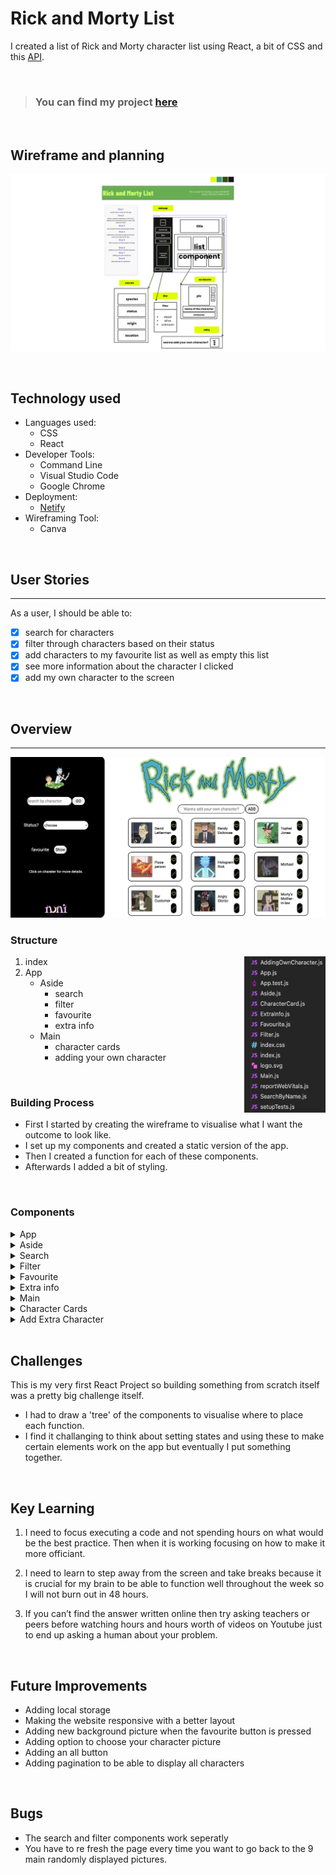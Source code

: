 # Rick and Morty List

I created a list of Rick and Morty character list using React, a bit of CSS and this [API](https://rickandmortyapi.com/documentation). 

<br>

> ### You can find my project [here](https://rad-clafoutis-3ef283.netlify.app/)

<br>

## Wireframe and planning 
![](./pictures/WireframeForRickAndMorty.png)

<br>

## Technology used
- Languages used:
    - CSS
    - React
- Developer Tools:
    - Command Line
    - Visual Studio Code
    - Google Chrome
- Deployment: 
    -  [Netify](https://www.netlify.com/)
- Wireframing Tool:
    - Canva

<br>

## User Stories
***
As a user, I should be able to:
- [x]  search for characters
- [x] filter through characters based on their status
- [x] add characters to my favourite list as well as empty this list
- [x] see more information about the character I clicked 
- [x] add my own character to the screen

<br>

## Overview
***
![](./pictures/projectoverview.png)


### Structure

<img align="right" width="130" height="250" src='./pictures/components.png'>

1. index 
2. App
    - Aside
        - search
        - filter
        - favourite
        - extra info
    - Main
        - character cards
        - adding your own character
<br>

### Building Process
- First I started by creating the wireframe to visualise what I want the outcome to look like.
- I set up my components and created a static version of the app.
- Then I created a function for each of these components.
- Afterwards I added a bit of styling.

<br>

### Components
<details> 
    <summary> 
      App
    </summary>
    <img src='./pictures/app-component.png'>
</details>
<details> 
    <summary> 
      Aside
    </summary>
    <img src='./pictures/aside-component.png'>
</details>
<details> 
    <summary> 
      Search
    </summary>
    <img src='./pictures/searchbyname-component.png'>
</details>
<details> 
    <summary> 
      Filter
    </summary>
    <img src='./pictures/filter-component.png'>
</details>
<details> 
    <summary> 
      Favourite
    </summary>
    <img src='./pictures/favs-component.png'>
</details>
<details> 
    <summary> 
      Extra info
    </summary>
    <img src='./pictures/extrainfo-component.png'>
</details>
<details> 
    <summary> 
      Main
    </summary>
    <img src='./pictures/main-component.png'>
</details>
<details> 
    <summary> 
      Character Cards
    </summary>
    <img src='./pictures/charactercards-component.png'>
</details>
<details> 
    <summary> 
      Add Extra Character
    </summary>
    <img src='./pictures/addingcharacter-component.png'>
</details>


<br>

## Challenges
This is my very first React Project so building something from scratch itself was a pretty big challenge itself.

- I had to draw a 'tree' of the components to visualise where to place each function. 
- I find it challanging to think about setting states and using these to make certain elements work on the app but eventually I put something together.

<br>

## Key Learning
1. I need to focus executing a code and not spending hours on what would be the best practice. Then when it is working focusing on how to make it more officiant.

2. I need to learn to step away from the screen and take breaks because it is crucial for my brain to be able to function well throughout the week so I will not burn out in 48 hours.

3. If you can’t find the answer written online then try asking teachers or peers before watching hours and hours worth of videos on Youtube just to end up asking a human about your problem.

<br>

## Future Improvements 
- Adding local storage
- Making the website responsive with a better layout
- Adding new background picture when the favourite button is pressed
- Adding option to choose your character picture
- Adding an all button
- Adding pagination to be able to display all characters

<br>

## Bugs
- The search and filter components work seperatly 
- You have to re fresh the page every time you want to go back to the 9 main randomly displayed pictures.
